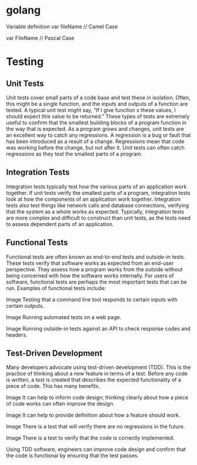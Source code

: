 # golang

Variable definition
var fileName // Camel Case

var FileName // Pascal Case

# Testing
## Unit Tests
Unit tests cover small parts of a code base and test these in isolation. Often, this might be a single function, and the inputs and outputs of a function are tested. A typical unit test might say, “If I give function x these values, I should expect this value to be returned.” These types of tests are extremely useful to confirm that the smallest building blocks of a program function in the way that is expected. As a program grows and changes, unit tests are an excellent way to catch any regressions. A regression is a bug or fault that has been introduced as a result of a change. Regressions mean that code was working before the change, but not after it. Unit tests can often catch regressions as they test the smallest parts of a program.

## Integration Tests
Integration tests typically test how the various parts of an application work together. If unit tests verify the smallest parts of a program, integration tests look at how the components of an application work together. Integration tests also test things like network calls and database connections, verifying that the system as a whole works as expected. Typically, integration tests are more complex and difficult to construct than unit tests, as the tests need to assess dependent parts of an application.

## Functional Tests
Functional tests are often known as end-to-end tests and outside-in tests. These tests verify that software works as expected from an end-user perspective. They assess how a program works from the outside without being concerned with how the software works internally. For users of software, functional tests are perhaps the most important tests that can be run. Examples of functional tests include:

Image Testing that a command line tool responds to certain inputs with certain outputs.

Image Running automated tests on a web page.

Image Running outside-in tests against an API to check response codes and headers.

## Test-Driven Development
Many developers advocate using test-driven development (TDD). This is the practice of thinking about a new feature in terms of a test. Before any code is written, a test is created that describes the expected functionality of a piece of code. This has many benefits.

Image It can help to inform code design; thinking clearly about how a piece of code works can often improve the design.

Image It can help to provide definition about how a feature should work.

Image There is a test that will verify there are no regressions in the future.

Image There is a test to verify that the code is correctly implemented.

Using TDD software, engineers can improve code design and confirm that the code is functional by ensuring that the test passes.

